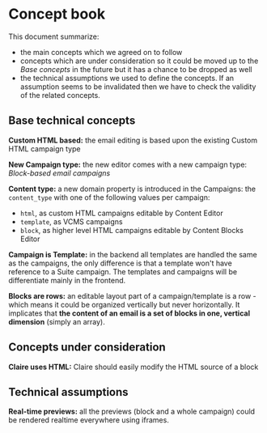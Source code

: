 # Concept book
This document summarize:
- the main concepts which we agreed on to follow
- concepts which are under consideration so it could be moved up to the *Base concepts* in the future but it has a chance to be dropped as well
- the technical assumptions we used to define the concepts. If an assumption seems to be invalidated then we have to check the validity of the related concepts.

## Base technical concepts
**Custom HTML based:** the email editing is based upon the existing Custom HTML campaign type

**New Campaign type:** the new editor comes with a new campaign type: *Block-based email campaigns*

**Content type:** a new domain property is introduced in the Campaigns: the `content_type` with one of the following values per campaign:
  - `html`, as custom HTML campaigns editable by Content Editor
  - `template`, as VCMS campaigns
  - `block`, as higher level HTML campaigns editable by Content Blocks Editor
  
**Campaign is Template:** in the backend all templates are handled the same as the campaigns, the only difference is that a template won't have reference to a Suite campaign. The templates and campaigns will be differentiate mainly in the frontend.

**Blocks are rows:** an editable layout part of a campaign/template is a row - which means it could be organized vertically but never horizontally. It implicates that **the content of an email is a set of blocks in one, vertical dimension** (simply an array).


## Concepts under consideration
**Claire uses HTML:** Claire should easily modify the HTML source of a block

## Technical assumptions
**Real-time previews:** all the previews (block and a whole campaign) could be rendered realtime everywhere using iframes.
